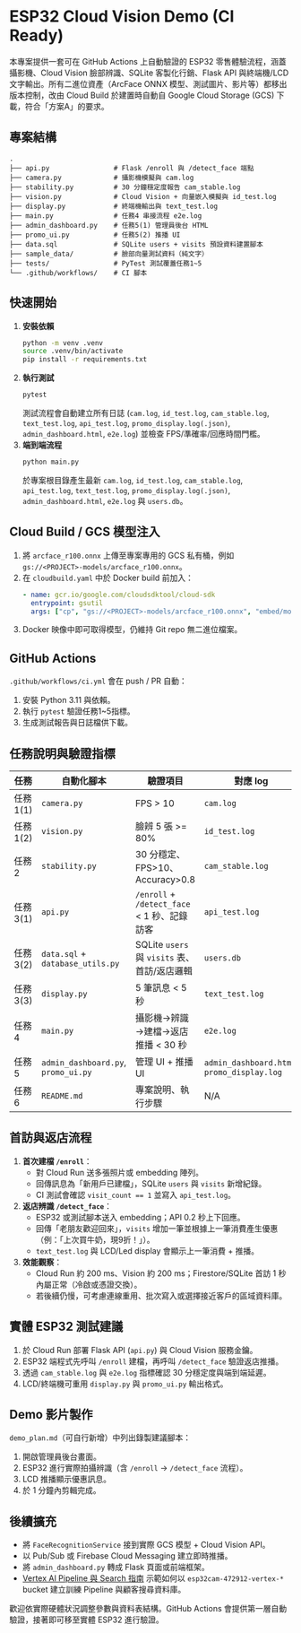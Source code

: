 # ESP32 Cloud Vision Demo (CI Ready)

本專案提供一套可在 GitHub Actions 上自動驗證的 ESP32 零售體驗流程，涵蓋攝影機、Cloud Vision 臉部辨識、SQLite 客製化行銷、Flask API 與終端機/LCD 文字輸出。所有二進位資產（ArcFace ONNX 模型、測試圖片、影片等）都移出版本控制，改由 Cloud Build 於建置時自動自 Google Cloud Storage (GCS) 下載，符合「方案A」的要求。

## 專案結構

```
.
├── api.py                # Flask /enroll 與 /detect_face 端點
├── camera.py             # 攝影機模擬與 cam.log
├── stability.py          # 30 分鐘穩定度報告 cam_stable.log
├── vision.py             # Cloud Vision + 向量嵌入模擬與 id_test.log
├── display.py            # 終端機輸出與 text_test.log
├── main.py               # 任務4 串接流程 e2e.log
├── admin_dashboard.py    # 任務5(1) 管理員後台 HTML
├── promo_ui.py           # 任務5(2) 推播 UI
├── data.sql              # SQLite users + visits 預設資料建置腳本
├── sample_data/          # 臉部向量測試資料（純文字）
├── tests/                # PyTest 測試覆蓋任務1~5
└── .github/workflows/    # CI 腳本
```

## 快速開始

1. **安裝依賴**
   ```bash
   python -m venv .venv
   source .venv/bin/activate
   pip install -r requirements.txt
   ```
2. **執行測試**
   ```bash
   pytest
   ```
   測試流程會自動建立所有日誌 (`cam.log`, `id_test.log`, `cam_stable.log`, `text_test.log`, `api_test.log`,
   `promo_display.log(.json)`, `admin_dashboard.html`, `e2e.log`) 並檢查 FPS/準確率/回應時間門檻。
3. **端到端流程**
   ```bash
   python main.py
   ```
   於專案根目錄產生最新 `cam.log`, `id_test.log`, `cam_stable.log`, `api_test.log`,
   `text_test.log`, `promo_display.log(.json)`, `admin_dashboard.html`, `e2e.log` 與 `users.db`。

## Cloud Build / GCS 模型注入

1. 將 `arcface_r100.onnx` 上傳至專案專用的 GCS 私有桶，例如 `gs://<PROJECT>-models/arcface_r100.onnx`。
2. 在 `cloudbuild.yaml` 中於 Docker build 前加入：
   ```yaml
   - name: gcr.io/google.com/cloudsdktool/cloud-sdk
     entrypoint: gsutil
     args: ["cp", "gs://<PROJECT>-models/arcface_r100.onnx", "embed/models/arcface_r100.onnx"]
   ```
3. Docker 映像中即可取得模型，仍維持 Git repo 無二進位檔案。

## GitHub Actions

`.github/workflows/ci.yml` 會在 push / PR 自動：
1. 安裝 Python 3.11 與依賴。
2. 執行 `pytest` 驗證任務1~5指標。
3. 生成測試報告與日誌檔供下載。

## 任務說明與驗證指標

| 任務 | 自動化腳本 | 驗證項目 | 對應 log |
|------|------------|----------|----------|
| 任務1(1) | `camera.py` | FPS > 10 | `cam.log` |
| 任務1(2) | `vision.py` | 臉辨 5 張 >= 80% | `id_test.log` |
| 任務2 | `stability.py` | 30 分穩定、FPS>10、Accuracy>0.8 | `cam_stable.log` |
| 任務3(1) | `api.py` | `/enroll` + `/detect_face` < 1 秒、記錄訪客 | `api_test.log` |
| 任務3(2) | `data.sql` + `database_utils.py` | SQLite `users` 與 `visits` 表、首訪/返店邏輯 | `users.db` |
| 任務3(3) | `display.py` | 5 筆訊息 < 5 秒 | `text_test.log` |
| 任務4 | `main.py` | 攝影機→辨識→建檔→返店推播 < 30 秒 | `e2e.log` |
| 任務5 | `admin_dashboard.py`, `promo_ui.py` | 管理 UI + 推播 UI | `admin_dashboard.html`, `promo_display.log` |
| 任務6 | `README.md` | 專案說明、執行步驟 | N/A |

## 首訪與返店流程

1. **首次建檔 `/enroll`**：
   - 對 Cloud Run 送多張照片或 embedding 陣列。
   - 回傳訊息為「新用戶已建檔」，SQLite `users` 與 `visits` 新增紀錄。
   - CI 測試會確認 `visit_count == 1` 並寫入 `api_test.log`。
2. **返店辨識 `/detect_face`**：
   - ESP32 或測試腳本送入 embedding；API 0.2 秒上下回應。
   - 回傳「老朋友歡迎回來」，`visits` 增加一筆並根據上一筆消費產生優惠（例：「上次買牛奶，現9折！」）。
   - `text_test.log` 與 LCD/Led display 會顯示上一筆消費 + 推播。
3. **效能觀察**：
   - Cloud Run 約 200 ms、Vision 約 200 ms；Firestore/SQLite 首訪 1 秒內屬正常（冷啟或憑證交換）。
   - 若後續仍慢，可考慮連線重用、批次寫入或選擇接近客戶的區域資料庫。

## 實體 ESP32 測試建議

1. 於 Cloud Run 部署 Flask API (`api.py`) 與 Cloud Vision 服務金鑰。
2. ESP32 端程式先呼叫 `/enroll` 建檔，再呼叫 `/detect_face` 驗證返店推播。
3. 透過 `cam_stable.log` 與 `e2e.log` 指標確認 30 分穩定度與端到端延遲。
4. LCD/終端機可重用 `display.py` 與 `promo_ui.py` 輸出格式。

## Demo 影片製作

`demo_plan.md`（可自行新增）中列出錄製建議腳本：
1. 開啟管理員後台畫面。
2. ESP32 進行實際拍攝辨識（含 `/enroll` → `/detect_face` 流程）。
3. LCD 推播顯示優惠訊息。
4. 於 1 分鐘內剪輯完成。

## 後續擴充

- 將 `FaceRecognitionService` 接到實際 GCS 模型 + Cloud Vision API。
- 以 Pub/Sub 或 Firebase Cloud Messaging 建立即時推播。
- 將 `admin_dashboard.py` 轉成 Flask 頁面或前端框架。
- [Vertex AI Pipeline 與 Search 指南](vertex_ai/README.md) 示範如何以 `esp32cam-472912-vertex-*` bucket 建立訓練 Pipeline 與顧客搜尋資料庫。

歡迎依實際硬體狀況調整參數與資料表結構。GitHub Actions 會提供第一層自動驗證，接著即可移至實體 ESP32 進行驗證。
